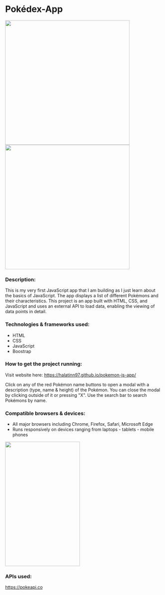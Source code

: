 # Pokédex-App

<img width="400" src="https://user-images.githubusercontent.com/76042761/193669820-90aada83-bc51-437a-8551-4c7f0db7cdc9.png"><img width="400" src="https://user-images.githubusercontent.com/76042761/193669838-829ffd3b-051f-4139-af2d-ffe9e90d1740.png">

### Description:

This is my very first JavaScript app that I am building as I just learn about the basics of JavaScript. The app displays a list of different Pokémons and their characteristics. This project is an app built with HTML, CSS, and JavaScript and
uses an external API to load data, enabling the viewing of data points in detail.

### Technologies & frameworks used:                      

- HTML
- CSS
- JavaScript
- Boostrap

### How to get the project running:

Visit website here: https://halatinn97.github.io/pokemon-js-app/

Click on any of the red Pokémon name buttons to open a modal with a description
(type, name & height) of the Pokémon. You can close the modal by clicking outside
of it or pressing "X". Use the search bar to search Pokémons by name.

### Compatible browsers & devices:

- All major browsers including Chrome, Firefox, Safari, Microsoft Edge
- Runs responsively on devices ranging from laptops - tablets - mobile phones

<img width="240" height="400" src="https://user-images.githubusercontent.com/76042761/193673115-571d92de-7a4f-4b6d-80a6-d3c38519677f.jpg">


### APIs used: 

https://pokeapi.co 
